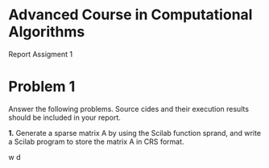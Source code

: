 # Advanced Course in Computational Algorithms
Report Assigment 1

# Problem 1
Answer the following problems. Source cides and their execution results should be included in your report.


**1.** Generate a sparse matrix A by using the Scilab function sprand, and write a Scilab program to store the matrix A in CRS format.


w
d
